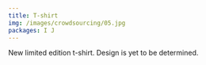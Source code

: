 ```yaml
---
title: T-shirt
img: /images/crowdsourcing/05.jpg
packages: I J
--- 
```


<p>New limited edition t-shirt. Design is yet to be determined.</p>